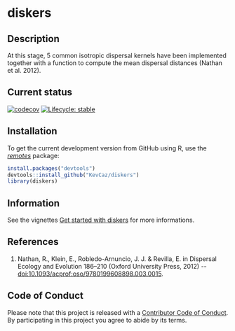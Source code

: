 # diskers

## Description

At this stage, 5 common isotropic dispersal kernels have been implemented
together with a function to compute the mean dispersal distances (Nathan et al. 2012).


## Current status

[![codecov](https://codecov.io/gh/KevCaz/diskers/branch/master/graphs/badge.svg)](https://codecov.io/gh/KevCaz/diskers)
[![Lifecycle: stable](https://img.shields.io/badge/lifecycle-stable-brightgreen.svg)](https://www.tidyverse.org/lifecycle/#stable)



## Installation

To get the current development version from GitHub using R, use the
[*remotes*](https://cran.r-project.org/web/packages/remotes/index.html) package:

```r
install.packages("devtools")
devtools::install_github("KevCaz/diskers")
library(diskers)
```

## Information

See the vignettes [Get started with diskers](https://kevcaz.github.io/diskers/articles/get_started.html) for more informations.


## References

1. Nathan, R., Klein, E., Robledo-Arnuncio, J. J. & Revilla, E. in Dispersal
Ecology and Evolution 186–210 (Oxford University Press, 2012) -- [doi:10.1093/acprof:oso/9780199608898.003.0015](https://doi.org/10.1093/acprof:oso/9780199608898.003.0015).


## Code of Conduct

Please note that this project is released with a [Contributor Code of Conduct](https://docs.ropensci.org/rcites/CONDUCT.html).
By participating in this project you agree to abide by its terms.